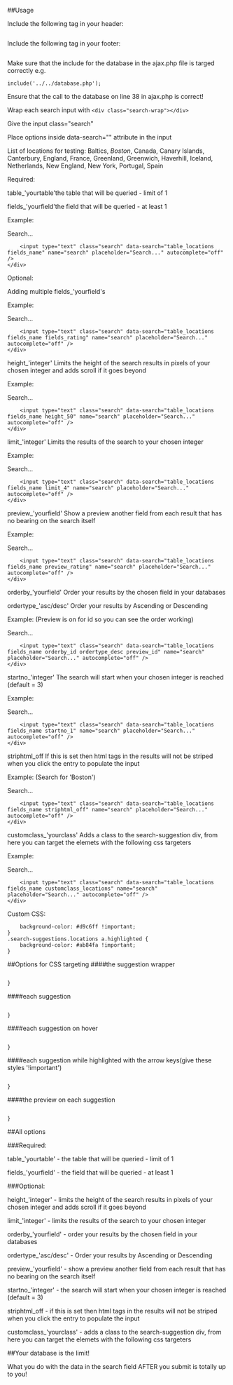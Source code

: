 ##Usage

Include the following tag in your header:

```<link rel="stylesheet" href="path/to/search/styles.css">
```

Include the following tag in your footer:

```<script type="text/javascript" src="path/to/search/search.js"></script>
```

Make sure that the include for the database in the ajax.php file is targed correctly e.g.

```
include('../../database.php'); 
```

Ensure that the call to the database on line 38 in ajax.php is correct!

Wrap each search input with ```<div class="search-wrap"></div>```

Give the input class="search"

Place options inside data-search="" attribute in the input

List of locations for testing: Baltics, <em>Boston</em>, Canada, Canary Islands, Canterbury, England, France, Greenland, Greenwich, Haverhill, Iceland, Netherlands, New England, New York, Portugal, Spain

Required:

table_'yourtable'the table that will be queried - limit of 1

fields_'yourfield'the field that will be queried - at least 1

Example:

Search...
```<div class="search-wrap">
	<input type="text" class="search" data-search="table_locations fields_name" name="search" placeholder="Search..." autocomplete="off" />
</div>
```

Optional:

Adding multiple fields_'yourfield's

Example:

Search...
```<div class="search-wrap">
	<input type="text" class="search" data-search="table_locations fields_name fields_rating" name="search" placeholder="Search..." autocomplete="off" />
</div>
```

height_'integer'	Limits the height of the search results in pixels of your chosen integer and adds scroll if it goes beyond

Example:

Search...
```<div class="search-wrap">
	<input type="text" class="search" data-search="table_locations fields_name height_50" name="search" placeholder="Search..." autocomplete="off" />
</div>
```

limit_'integer' Limits the results of the search to your chosen integer

Example:

Search...
```<div class="search-wrap">
	<input type="text" class="search" data-search="table_locations fields_name limit_4" name="search" placeholder="Search..." autocomplete="off" />
</div>
```

preview_'yourfield' Show a preview another field from each result that has no bearing on the search itself

Example:

Search...
```<div class="search-wrap">
	<input type="text" class="search" data-search="table_locations fields_name preview_rating" name="search" placeholder="Search..." autocomplete="off" />
</div>
```

orderby_'yourfield' Order your results by the chosen field in your databases

ordertype_'asc/desc' Order your results by Ascending or Descending

Example: (Preview is on for id so you can see the order working)

Search...
```<div class="search-wrap">
	<input type="text" class="search" data-search="table_locations fields_name orderby_id ordertype_desc preview_id" name="search" placeholder="Search..." autocomplete="off" />
</div>
```

startno_'integer' The search will start when your chosen integer is reached (default = 3)

Example:

Search...
```<div class="search-wrap">
	<input type="text" class="search" data-search="table_locations fields_name startno_1" name="search" placeholder="Search..." autocomplete="off" />
</div>
```

striphtml_off If this is set then html tags in the results will not be striped when you click the entry to populate the input

Example: (Search for 'Boston')

Search...
```<div class="search-wrap">
	<input type="text" class="search" data-search="table_locations fields_name striphtml_off" name="search" placeholder="Search..." autocomplete="off" />
</div>
```

customclass_'yourclass' Adds a class to the search-suggestion div, from here you can target the elemets with the following css targeters

Example:

Search...
```<div class="search-wrap">
	<input type="text" class="search" data-search="table_locations fields_name customclass_locations" name="search" placeholder="Search..." autocomplete="off" />
</div>
```

Custom CSS:
```.search-suggestions.locations a:hover {
	background-color: #d9c6ff !important;
}
.search-suggestions.locations a.highlighted {
	background-color: #ab84fa !important;
}
```

##Options for CSS targeting
####the suggestion wrapper
	
```.search-suggestions.yourclass {
		
}
```

		
####each suggestion
	
```.search-suggestions.yourclass a  {
	
}
```

		
####each suggestion on hover
	
```.search-suggestions.yourclass a:hover {
		
}
```

		
####each suggestion while highlighted with the arrow keys(give these styles '!important')
	
```.search-suggestions.yourclass a.highlighted {
		
} 
```

		
####the preview on each suggestion
	
```.search-suggestions.yourclass a span {
		
}
```
	
##All options

###Required:

table_'yourtable' - the table that will be queried - limit of 1

fields_'yourfield' - the field that will be queried - at least 1

###Optional:

height_'integer' - limits the height of the search results in pixels of your chosen integer and adds scroll if it goes beyond

limit_'integer' - limits the results of the search to your chosen integer

orderby_'yourfield' - order your results by the chosen field in your databases

ordertype_'asc/desc' - Order your results by Ascending or Descending

preview_'yourfield' - show a preview another field from each result that has no bearing on the search itself

startno_'integer' - the search will start when your chosen integer is reached (default = 3)

striphtml_off - if this is set then html tags in the results will not be striped when you click the entry to populate the input

customclass_'yourclass' - adds a class to the search-suggestion div, from here you can target the elemets with the following css targeters

##Your database is the limit!

What you do with the data in the search field AFTER you submit is totally up to you!
